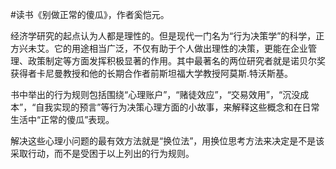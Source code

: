 \#读书《别做正常的傻瓜》，作者奚恺元。

经济学研究的起点认为人都是理性的。但是现代一门名为“行为决策学”的科学，正方兴未艾。它的用途相当广泛，不仅有助于个人做出理性的决策，更能在企业管理、政策制定等方面发挥积极显著的作用。其中最著名的两位研究者就是诺贝尔奖获得者卡尼曼教授和他的长期合作者前斯坦福大学教授阿莫斯.特沃斯基。

书中举出的行为规则包括围绕“心理账户”，“赌徒效应”，“交易效用”，“沉没成本”，“自我实现的预言”等行为决策心理方面的小故事，来解释这些概念和在日常生活中“正常的傻瓜”表现。

解决这些心理小问题的最有效方法就是“换位法”，用换位思考方法来决定是不是该采取行动，而不是受困于以上列出的行为规则。